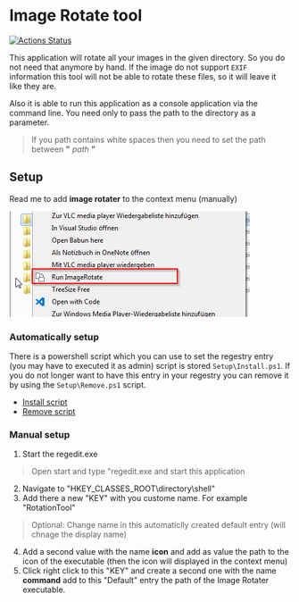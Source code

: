 # Image Rotate tool

[![Actions Status](https://github.com/ChangeTheCode/EXIF-ImageAutorotater/workflows/Build-EXIF-ImageAutorotater/badge.svg)](https://github.com/ChangeTheCode/EXIF-ImageAutorotater/actions)

This application will rotate all your images in the given directory. So you do not need that anymore by hand.
If the image do not support `EXIF` information this tool will not be able to rotate these files, so it will leave it like they are.

Also it is able to run this application as a console application via the command line. You need only to pass the path to the directory as a parameter.
> If you path contains white spaces then you need to set the path between **"** *path* **"**

## Setup
Read me to add **image rotater** to the context menu (manually)

![image info](./Documentation/ContextMenuEntry.png)

### Automatically setup

There is a powershell script which you can use to set the regestry entry (you may have to executed it as admin) script is stored `Setup\Install.ps1`. If you do not longer want to have this entry in your regestry you can remove it by using the `Setup\Remove.ps1` script.

- [Install script](.\Setup\Install.ps1)
- [Remove script](.\Setup\Remove.ps1)

### Manual setup

1. Start the regedit.exe
> Open start and type "regedit.exe and start this application 
2. Navigate to "HKEY_CLASSES_ROOT\directory\shell"
3. Add there a new "KEY" with you custome name. For example "RotationTool" 
> Optional: Change name in this automaticlly created default entry (will chnage the display name)
4. Add a second value with the name **icon** and add as value the path to the icon of the executable (then the icon will displayed in the context menu)
5. Click right click to this "KEY" and create a second one with the name **command** add to this "Default" entry the path of the Image Rotater executable.  
